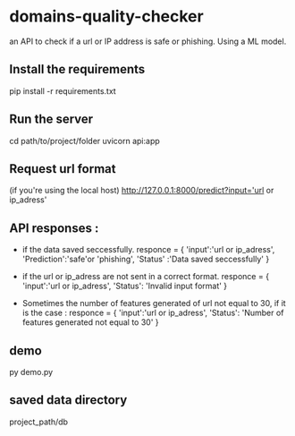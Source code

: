 # domains-quality-checker
an API to check if a url or IP address  is safe or phishing.
Using a ML model.

## Install the requirements
pip install -r requirements.txt

## Run the server
cd path/to/project/folder
uvicorn api:app

## Request url format
(if you're using the local host)
http://127.0.0.1:8000/predict?input='url or ip_adress'

## API responses :
- if the data saved seccessfully. 
responce = {
    'input':'url or ip_adress',
    'Prediction':'safe'or 'phishing',
    'Status' :'Data saved seccessfully'
}
- if the url or ip_adress are not sent in a correct format. 
responce = {
    'input':'url or ip_adress',
    'Status': 'Invalid input format'
}

- Sometimes the number of features generated of url not equal to 30, if it is the case : 
responce = {
    'input':'url or ip_adress',
    'Status': 'Number of features generated not equal to 30'
}

## demo
py demo.py

## saved data directory
project_path/db
